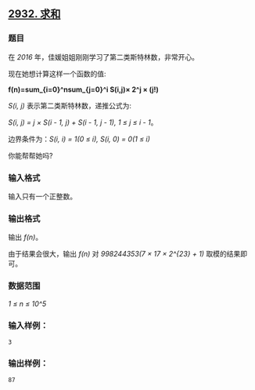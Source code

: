 ## [2932. 求和](https://www.acwing.com/problem/content/2935/)

### 题目

在 *2016* 年，佳媛姐姐刚刚学习了第二类斯特林数，非常开心。

现在她想计算这样一个函数的值:

**f(n)=sum_{i=0}^nsum_{j=0}^i S(i,j)× 2^j × (j!)**

*S(i, j)* 表示第二类斯特林数，递推公式为:

*S(i, j) = j × S(i - 1, j) + S(i - 1, j - 1), 1 ≤ j ≤ i - 1*。

边界条件为：*S(i, i) = 1(0 ≤ i), S(i, 0) = 0(1 ≤ i)*

你能帮帮她吗?

### 输入格式

输入只有一个正整数。

### 输出格式

输出 *f(n)*。

由于结果会很大，输出 *f(n)* 对 *998244353(7 × 17 × 2^{23} + 1)* 取模的结果即可。

### 数据范围

*1 ≤ n ≤ 10^5*

### 输入样例：

```
3
```

### 输出样例：

```
87
```
